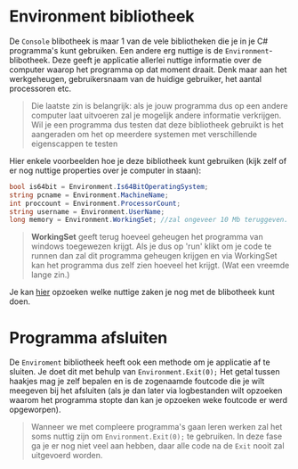 # Environment bibliotheek

De ``Console`` blibotheek is maar 1 van de vele bibliotheken die je in je C# programma's kunt gebruiken. Een andere erg nuttige is de ``Environment``-blibotheek. Deze geeft je applicatie allerlei nuttige informatie over de computer waarop het programma op dat moment draait. Denk maar aan het werkgeheugen, gebruikersnaam van de huidige gebruiker, het aantal processoren etc.



> Die laatste zin is belangrijk: als je jouw programma dus op een andere computer laat uitvoeren zal je mogelijk andere informatie verkrijgen. Wil je een programma dus testen dat deze bibliotheek gebruikt is het aangeraden om het op meerdere systemen met verschillende eigenscappen te testen

Hier enkele voorbeelden hoe je deze bibliotheek kunt gebruiken (kijk zelf of er nog nuttige properties over je computer in staan):

```csharp
bool is64bit = Environment.Is64BitOperatingSystem;
string pcname = Environment.MachineName;
int proccount = Environment.ProcessorCount;
string username = Environment.UserName;
long memory = Environment.WorkingSet; //zal ongeveer 10 Mb teruggeven.
```

> **WorkingSet** geeft terug hoeveel geheugen het programma van windows toegewezen krijgt. Als je dus op 'run' klikt om je code te runnen dan zal dit programma geheugen krijgen en via WorkingSet kan het programma dus zelf zien hoeveel het krijgt. (Wat een vreemde lange zin.)

Je kan [hier](https://docs.microsoft.com/en-us/dotnet/api/system.environment?view=netframework-4.8) opzoeken welke nuttige zaken je nog met de blibotheek kunt doen.

# Programma afsluiten

De ``Enviroment`` bibliotheek heeft ook een methode om je applicatie af te sluiten. Je doet dit met behulp van ``Environment.Exit(0);`` Het getal tussen haakjes mag je zelf bepalen en is de zogenaamde foutcode die je wilt meegeven bij het afsluiten (als je dan later via logbestanden wilt opzoeken waarom het programma stopte dan kan je opzoeken weke foutcode er werd opgeworpen).

> Wanneer we met compleere programma's gaan leren werken zal het soms nuttig zijn om ``Environment.Exit(0);`` te gebruiken. In deze fase ga je er nog niet veel aan hebben, daar alle code na de ``Exit`` nooit zal uitgevoerd worden.
